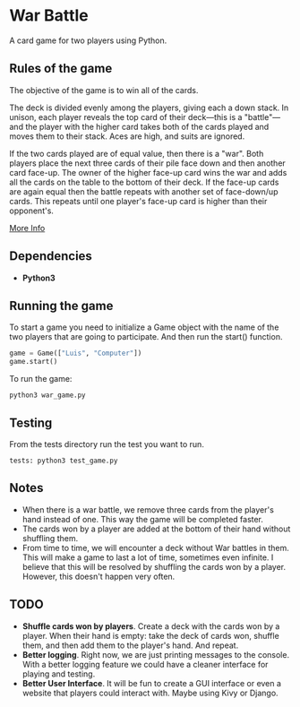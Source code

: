 # War Battle

A card game for two players using Python.

## Rules of the game

The objective of the game is to win all of the cards.

The deck is divided evenly among the players, giving each a down stack. In unison, each player reveals the top card of their deck—this is a "battle"—and the player with 
the higher card takes both of the cards played and moves them to their stack. Aces are high, and suits are ignored.

If the two cards played are of equal value, then there is a "war". Both players place the next  three cards of their 
pile face down and then another card face-up. The owner of the higher face-up card wins the war and adds all the cards 
on the table to the bottom of their deck. If the face-up cards are again equal then the battle repeats with another set 
of face-down/up cards. This repeats until one player's face-up card is higher than their opponent's.

[More Info](https://en.wikipedia.org/wiki/War_(card_game))

## Dependencies

* **Python3**

## Running the game

 To start a game you need to initialize a Game object with the name of the two players that are going to participate. And then run the start() function. 
 
``` python 
game = Game(["Luis", "Computer"])
game.start()
```

To run the game:

```
python3 war_game.py
```

## Testing

From the tests directory run the test you want to run.

```
tests: python3 test_game.py
```

## Notes

- When there is a war battle, we remove three cards from the player's hand instead of one. This way the game will be completed faster.
- The cards won by a player are added at the bottom of their hand without shuffling them.
- From time to time, we will encounter a deck without War battles in them. This will make a game to last a lot of time, sometimes even infinite. I believe that this will be resolved by shuffling the cards won by a player. However, this doesn't happen very often. 

## TODO

- **Shuffle cards won by players**. Create a deck with the cards won by a player. When their hand is empty: take the deck of cards won, shuffle them, and then add them to the player's hand. And repeat.
- **Better logging**. Right now, we are just printing messages to the console. With a better logging feature we could have a cleaner interface for playing and testing. 
- **Better User Interface**. It will be fun to create a GUI interface or even a website that players could interact with. Maybe using Kivy or Django.

